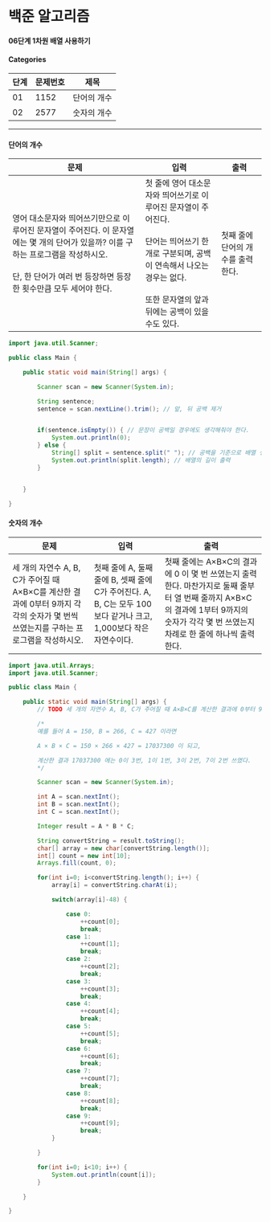 # 백준 알고리즘

#### 06단계 1차원 배열 사용하기

#### Categories

|<center>단계</center>|<center>문제번호</center>|<center>제목</center>|
|---|---|---|
|01|1152|단어의 개수|
|02|2577|숫자의 개수|

<hr>

#### 단어의 개수

|<center>문제</center>|<center>입력</center>|<center>출력</center>|
|---|---|---|
|영어 대소문자와 띄어쓰기만으로 이루어진 문자열이 주어진다. 이 문자열에는 몇 개의 단어가 있을까? 이를 구하는 프로그램을 작성하시오. <br><br> 단, 한 단어가 여러 번 등장하면 등장한 횟수만큼 모두 세어야 한다.|첫 줄에 영어 대소문자와 띄어쓰기로 이루어진 문자열이 주어진다. <br><br> 단어는 띄어쓰기 한 개로 구분되며, 공백이 연속해서 나오는 경우는 없다. <br><br> 또한 문자열의 앞과 뒤에는 공백이 있을 수도 있다.|첫째 줄에 단어의 개수를 출력한다.|

```java
import java.util.Scanner;

public class Main {

	public static void main(String[] args) {

		Scanner scan = new Scanner(System.in);

		String sentence;
		sentence = scan.nextLine().trim(); // 앞, 뒤 공백 제거


		if(sentence.isEmpty()) { // 문장이 공백일 경우에도 생각해줘야 한다.
			System.out.println(0);
		} else {
			String[] split = sentence.split(" "); // 공백을 기준으로 배열 생성
			System.out.println(split.length); // 배열의 길이 출력
		}


	}

}
```

#### 숫자의 개수

|<center>문제</center>|<center>입력</center>|<center>출력</center>|
|---|---|---|
|세 개의 자연수 A, B, C가 주어질 때 A×B×C를 계산한 결과에 0부터 9까지 각각의 숫자가 몇 번씩 쓰였는지를 구하는 프로그램을 작성하시오.|첫째 줄에 A, 둘째 줄에 B, 셋째 줄에 C가 주어진다. A, B, C는 모두 100보다 같거나 크고, 1,000보다 작은 자연수이다.|첫째 줄에는 A×B×C의 결과에 0 이 몇 번 쓰였는지 출력한다. 마찬가지로 둘째 줄부터 열 번째 줄까지 A×B×C의 결과에 1부터 9까지의 숫자가 각각 몇 번 쓰였는지 차례로 한 줄에 하나씩 출력한다.|

```java
import java.util.Arrays;
import java.util.Scanner;

public class Main {

	public static void main(String[] args) {
		// TODO 세 개의 자연수 A, B, C가 주어질 때 A×B×C를 계산한 결과에 0부터 9까지 각각의 숫자가 몇 번씩 쓰였는지를 구하는 프로그램을 작성하시오.

		/*
		예를 들어 A = 150, B = 266, C = 427 이라면

		A × B × C = 150 × 266 × 427 = 17037300 이 되고,

		계산한 결과 17037300 에는 0이 3번, 1이 1번, 3이 2번, 7이 2번 쓰였다.
		*/

		Scanner scan = new Scanner(System.in);

		int A = scan.nextInt();
		int B = scan.nextInt();
		int C = scan.nextInt();

		Integer result = A * B * C;

		String convertString = result.toString();
		char[] array = new char[convertString.length()];
		int[] count = new int[10];
		Arrays.fill(count, 0);

		for(int i=0; i<convertString.length(); i++) {
			array[i] = convertString.charAt(i);

			switch(array[i]-48) {

				case 0:
					++count[0];
					break;
				case 1:
					++count[1];
					break;
				case 2:
					++count[2];
					break;
				case 3:
					++count[3];
					break;
				case 4:
					++count[4];
					break;
				case 5:
					++count[5];
					break;
				case 6:
					++count[6];
					break;
				case 7:
					++count[7];
					break;
				case 8:
					++count[8];
					break;
				case 9:
					++count[9];
					break;
			}

		}

		for(int i=0; i<10; i++) {
			System.out.println(count[i]);
		}

	}

}
```
